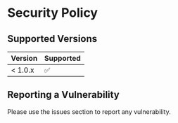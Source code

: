 # Security Policy

## Supported Versions

| Version | Supported          |
| ------- | ------------------ |
| < 1.0.x   | :white_check_mark: |

## Reporting a Vulnerability
Please use the issues section to report any vulnerability.

